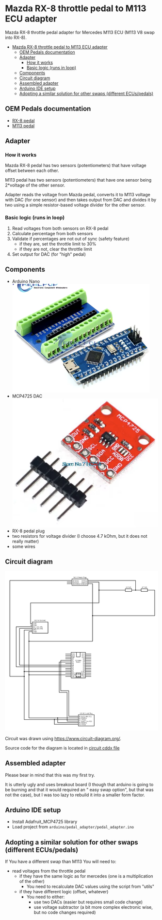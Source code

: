 # Mazda RX-8 throttle pedal to M113 ECU adapter

Mazda RX-8 throttle pedal adapter for Mercedes M113 ECU (M113 V8 swap into RX-8).

<!-- TOC -->
* [Mazda RX-8 throttle pedal to M113 ECU adapter](#mazda-rx-8-throttle-pedal-to-m113-ecu-adapter)
  * [OEM Pedals documentation](#oem-pedals-documentation)
  * [Adapter](#adapter)
    * [How it works](#how-it-works)
    * [Basic logic (runs in loop)](#basic-logic-runs-in-loop)
  * [Components](#components)
  * [Circuit diagram](#circuit-diagram)
  * [Assembled adapter](#assembled-adapter)
  * [Arduino IDE setup](#arduino-ide-setup)
  * [Adopting a similar solution for other swaps (different ECUs/pedals)](#adopting-a-similar-solution-for-other-swaps-different-ecuspedals)
<!-- TOC -->

## OEM Pedals documentation

- [RX-8 pedal](./docs/rx-8-pedal/rx-8-pedal.md)
- [M113 pedal](./docs/m113-pedal/m113-pedal.md)

## Adapter

### How it works

Mazda RX-8 pedal has two sensors (potentiometers) that have voltage offset between each other.

M113 pedal has two sensors (potentiometers) that have one sensor being 2*voltage of the other sensor.

Adapter reads the voltage from Mazda pedal, converts it to M113 voltage with DAC (for one sensor) and then takes output
from DAC and divides it by two using a simple resistor-based voltage divider for the other sensor.

### Basic logic (runs in loop)

1. Read voltages from both sensors on RX-8 pedal
2. Calculate percentage from both sensors
3. Validate if percentages are not out of sync (safety feature)
    - if they are, set the throttle limit to 30%
    - if they are not, clear the throttle limit
4. Set output for DAC (for "high" pedal)

## Components

- Arduino Nano <br> ![arduino nano](./docs/elements/arduino-nano.png)
- MCP4725 DAC <br> ![mcp 4725 dac](./docs/elements/mcp-4725-dac.png)
- RX-8 pedal plug
- two resistors for voltage divider (I choose 4.7 kOhm, but it does not really matter)
- some wires

## Circuit diagram

![circuit diagram](./docs/circuit-diagram.png)

Circuit was drawn using https://www.circuit-diagram.org/.

Source code for the diagram is located in [circuit cddx file](./docs/circuit.cddx)

## Assembled adapter

Please bear in mind that this was my first try.

It is utterly ugly and uses breakout board (I though that arduino is going to be burning and that it would required an "
easy swap option", but that was not the case), but I was too lazy to rebuild it into a smaller form factor.

## Arduino IDE setup

- Install Adafruit_MCP4725 library
- Load project from `arduino/pedal_adapter/pedal_adapter.ino`

## Adopting a similar solution for other swaps (different ECUs/pedals)

If You have a different swap than M113 You will need to:

- read voltages from the throttle pedal
    - if they have the same logic as for mercedes (one is a multiplication of the other)
        - You need to recalculate DAC values using the script from "utils"
    - if they have different logic (offset, whatever)
        - You need to either:
            - use two DACs (easier but requires small code change)
            - use voltage subtractor (a bit more complex electronic wise, but no code changes required) 
